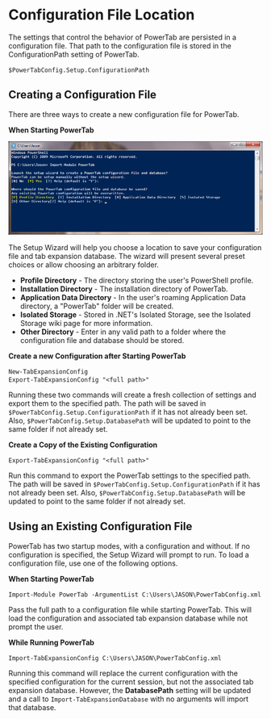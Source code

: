 # Configuration File Location

The settings that control the behavior of PowerTab are persisted in a configuration file. That path to the configuration file is stored in the ConfigurationPath setting of PowerTab.

```
$PowerTabConfig.Setup.ConfigurationPath
```

## Creating a Configuration File

There are three ways to create a new configuration file for PowerTab.


**When Starting PowerTab**

![Configuration File Location Question](PowerTabConfigLocation.png)

The Setup Wizard will help you choose a location to save your configuration file and tab expansion database. The wizard will present several preset choices or allow choosing an arbitrary folder.

- **Profile Directory** - The directory storing the user's PowerShell profile.
- **Installation Directory** - The installation directory of PowerTab.
- **Application Data Directory** - In the user's roaming Application Data directory, a "PowerTab" folder will be created.
- **Isolated Storage** - Stored in .NET's Isolated Storage, see the Isolated Storage wiki page for more information.
- **Other Directory** - Enter in any valid path to a folder where the configuration file and database should be stored.


**Create a new Configuration after Starting PowerTab**

```
New-TabExpansionConfig
Export-TabExpansionConfig "<full path>"
```

Running these two commands will create a fresh collection of settings and export them to the specified path. The path will be saved in `$PowerTabConfig.Setup.ConfigurationPath` if it has not already been set. Also, `$PowerTabConfig.Setup.DatabasePath` will be updated to point to the same folder if not already set.


**Create a Copy of the Existing Configuration**

```
Export-TabExpansionConfig "<full path>"
```

Run this command to export the PowerTab settings to the specified path. The path will be saved in `$PowerTabConfig.Setup.ConfigurationPath` if it has not already been set. Also, `$PowerTabConfig.Setup.DatabasePath` will be updated to point to the same folder if not already set.

## Using an Existing Configuration File

PowerTab has two startup modes, with a configuration and without. If no configuration is specified, the Setup Wizard will prompt to run. To load a configuration file, use one of the following options.


**When Starting PowerTab**

```
Import-Module PowerTab -ArgumentList C:\Users\JASON\PowerTabConfig.xml
```

Pass the full path to a configuration file while starting PowerTab. This will load the configuration and associated tab expansion database while not prompt the user.


**While Running PowerTab**

```
Import-TabExpansionConfig C:\Users\JASON\PowerTabConfig.xml
```

Running this command will replace the current configuration with the specified configuration for the current session, but not the associated tab expansion database. However, the **DatabasePath** setting will be updated and a call to `Import-TabExpansionDatabase` with no arguments will import that database.